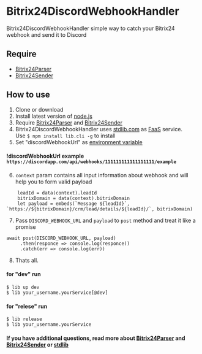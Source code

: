 # Bitrix24DiscordWebhookHandler
Bitrix24DiscordWebhookHandler simple way to catch your Bitrix24 webhook and send it to Discord

## Require 
* [Bitrix24Parser](https://github.com/BobrovAndrey/Bitrix24Parser)  
* [Bitrix24Sender](https://github.com/BobrovAndrey/Bitrix24Sender)


## How to use
1. Clone or download  
2. Install latest version of [node.js](https://nodejs.org/en/)  
3. Require [Bitrix24Parser](https://github.com/BobrovAndrey/Bitrix24Parser) and [Bitrix24Sender](https://github.com/BobrovAndrey/Bitrix24Sender)
4. Bitrix24DiscordWebhookHandler uses [stdlib.com](https://stdlib.com/) as [FaaS](https://en.wikipedia.org/wiki/Function_as_a_service) service.  
 Use ```$ npm install lib.cli -g``` to install 
5. Set "discordWebhookUrl" as [environment variable](https://en.wikipedia.org/wiki/Environment_variable)    
#### !discordWebhookUrl example ```https://discordapp.com/api/webhooks/111111111111111111/example ```   
6. ```context``` param contains all input information about webhook and will help you to form valid payload  
```
    leadId = data(context).leadId
    bitrixDomain = data(context).bitrixDomain
    let payload = embeds(`Message ${leadId}`, `https://${bitrixDomain}/crm/lead/details/${leadId}/`, bitrixDomain)
```  
7. Pass ```DISCORD_WEBHOOK_URL``` and ```payload``` to ```post``` method and treat it like a promise  
```
await post(DISCORD_WEBHOOK_URL, payload)
     .then(responce => console.log(responce))
     .catch(err => console.log(err)) 
```   
8. Thats all. 
#### for "dev" run
```
$ lib up dev
$ lib your_username.yourService[@dev]
```
#### for "relese" run
```
$ lib release
$ lib your_username.yourService
```
 #### If you have additional questions, read more about [Bitrix24Parser](https://github.com/BobrovAndrey/Bitrix24Parser) and [Bitrix24Sender](https://github.com/BobrovAndrey/Bitrix24Sender) or [stdlib](https://docs.stdlib.com/main/#/introduction) 
